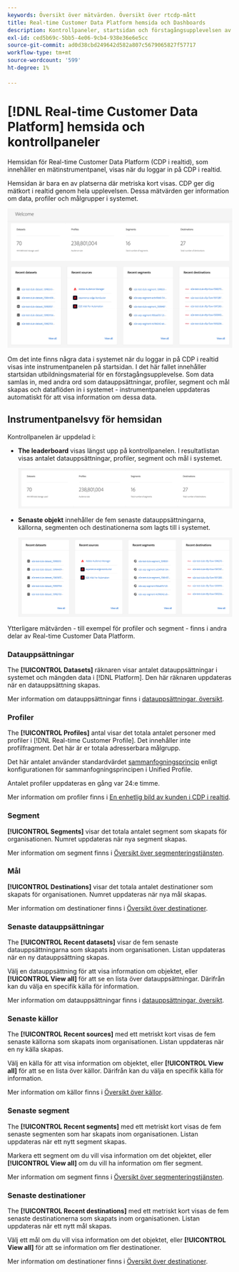 ```yaml
---
keywords: Översikt över mätvärden. Översikt över rtcdp-mått
title: Real-time Customer Data Platform hemsida och Dashboards
description: Kontrollpaneler, startsidan och förstagångsupplevelsen av Adobe Experience Platform
exl-id: ced5b69c-5bb5-4e06-9cb4-938e36e6e5cc
source-git-commit: ad0d38cbd249642d582a807c5679065827f57717
workflow-type: tm+mt
source-wordcount: '599'
ht-degree: 1%

---
```


# [!DNL Real-time Customer Data Platform] hemsida och kontrollpaneler

Hemsidan för Real-time Customer Data Platform (CDP i realtid), som innehåller en mätinstrumentpanel, visas när du loggar in på CDP i realtid.

Hemsidan är bara en av platserna där metriska kort visas. CDP ger dig mätkort i realtid genom hela upplevelsen. Dessa mätvärden ger information om data, profiler och målgrupper i systemet.

![bild](assets/home.png)

Om det inte finns några data i systemet när du loggar in på CDP i realtid visas inte instrumentpanelen på startsidan. I det här fallet innehåller startsidan utbildningsmaterial för en förstagångsupplevelse. Som data samlas in, med andra ord som <!--sources-->datauppsättningar, profiler, segment och mål skapas och dataflöden in i systemet - instrumentpanelen uppdateras automatiskt för att visa information om dessa data<!-- in metric cards-->.

## Instrumentpanelsvy för hemsidan

<!--The dashboard shows information in several areas. Each category of information displays for the time range shown beneath the data.-->

Kontrollpanelen är uppdelad i<!-- two areas.-->:

* **The leaderboard** visas längst upp på kontrollpanelen. I resultatlistan visas antalet datauppsättningar, profiler, segment och mål i systemet.

   ![bild](assets/leaderboard.png)

<!-- * **Metric cards** display beneath the leaderboard. Metric cards show additional information, such as percentages or trends. Metric cards appear as data is collected.
    ![image](assets/home-metrics.jpg)
Some information is shown in different ways on both the leaderboard and metric cards. -->
* **Senaste objekt** innehåller de fem senaste datauppsättningarna, källorna, segmenten och destinationerna som lagts till i systemet.

   ![bild](assets/recent.png)

Ytterligare mätvärden - till exempel för profiler och segment - finns i andra delar av Real-time Customer Data Platform.

### Datauppsättningar

The **[!UICONTROL Datasets]** räknaren visar antalet datauppsättningar i systemet och mängden data i [!DNL Platform]. Den här räknaren uppdateras när en datauppsättning skapas.

Mer information om datauppsättningar finns i [datauppsättningar, översikt](../catalog/datasets/overview.md).

### Profiler

The **[!UICONTROL Profiles]** antal visar det totala antalet personer med profiler i [!DNL Real-time Customer Profile]. Det innehåller inte profilfragment. Det här är er totala adresserbara målgrupp.

Det här antalet använder standardvärdet [sammanfogningsprincip](profile/merge-policies.md) enligt konfigurationen för sammanfogningsprincipen i Unified Profile.

Antalet profiler uppdateras en gång var 24:e timme.

Mer information om profiler finns i [En enhetlig bild av kunden i CDP i realtid](profile/profile-overview.md).

### Segment

**[!UICONTROL Segments]** visar det totala antalet segment som skapats för organisationen. Numret uppdateras när nya segment skapas.

Mer information om segment finns i [Översikt över segmenteringstjänsten](segmentation/segmentation-overview.md).

### Mål 

**[!UICONTROL Destinations]** visar det totala antalet destinationer som skapats för organisationen. Numret uppdateras när nya mål skapas.

Mer information om destinationer finns i [Översikt över destinationer](destinations/overview.md).

<!-- ### Successful profile records

In the leaderboard **[!UICONTROL Successful profile records]** shows the total number of records that have been successfully processed into the profile.

There is also a metric card that shows the percentage of successful records. Select **[!UICONTROL View datasets]** to see more details about the profile records. Hover over the colored area of the graph to see additional details:

![image](assets/home-profilerecords-details.PNG)

The number of successful profile records is updated hourly. 

For more information about profiles, see [A unified view of your customer in Real-time CDP](profile/profile-overview.md).

### Total profile records

The **[!UICONTROL Total profile records]** metric card shows the total number of data records enabled to feed into the profiles, and the percentage that are successful, updated once per day. This does not include all data in the data lake, because some data might not be enabled to feed into the profiles.

 Hover over the colored area of the graph to see additional details about the successful profiles:

![image](assets/home-profile-details.PNG)

Select **[!UICONTROL View profiles]** to see more details about the profile records.

For more information about profiles, see [A unified view of your customer in Real-time CDP](profile/profile-overview.md).

For more information about viewing a specific profile, see [Profile viewer](profile/profile-viewer.md).

### Failed profile records

In the leaderboard, **[!UICONTROL Failed profile records]** counts the number of records that failed to process into the profile.

The **[!UICONTROL Failed profile records]** metric card shows this count, and includes a graphical representation that helps you see how failures have trended during the time shown below the graphic. This chart is updated hourly. Select **[!UICONTROL View datasets]** to see more details about the profile records.

The number of failed profile records is updated hourly. -->

### Senaste datauppsättningar

The **[!UICONTROL Recent datasets]** visar de fem senaste datauppsättningarna som skapats inom organisationen. Listan uppdateras när en ny datauppsättning skapas.

Välj en datauppsättning för att visa information om objektet, eller **[!UICONTROL View all]** för att se en lista över datauppsättningar. Därifrån kan du välja en specifik källa för information.

Mer information om datauppsättningar finns i [datauppsättningar, översikt](../catalog/datasets/overview.md).

### Senaste källor

The **[!UICONTROL Recent sources]** med ett metriskt kort visas de fem senaste källorna som skapats inom organisationen. Listan uppdateras när en ny källa skapas.

Välj en källa för att visa information om objektet, eller **[!UICONTROL View all]** för att se en lista över källor. Därifrån kan du välja en specifik källa för information.

Mer information om källor finns i [Översikt över källor](sources/sources-overview.md).

### Senaste segment

The **[!UICONTROL Recent segments]** med ett metriskt kort visas de fem senaste segmenten som har skapats inom organisationen. Listan uppdateras när ett nytt segment skapas.

Markera ett segment om du vill visa information om det objektet, eller **[!UICONTROL View all]** om du vill ha information om fler segment.

Mer information om segment finns i [Översikt över segmenteringstjänsten](segmentation/segmentation-overview.md).

### Senaste destinationer

The **[!UICONTROL Recent destinations]** med ett metriskt kort visas de fem senaste destinationerna som skapats inom organisationen. Listan uppdateras när ett nytt mål skapas.

Välj ett mål om du vill visa information om det objektet, eller **[!UICONTROL View all]** för att se information om fler destinationer.

Mer information om destinationer finns i [Översikt över destinationer](destinations/overview.md).
